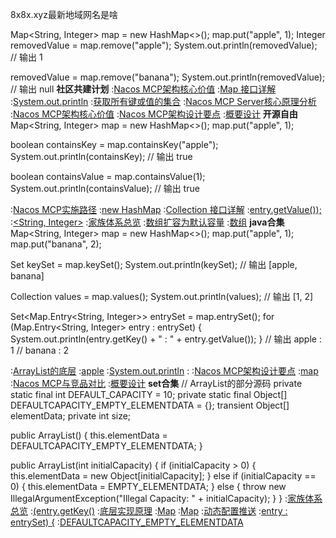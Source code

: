 8x8x.xyz最新地域网名是啥


Map<String, Integer> map = new HashMap<>();
map.put("apple", 1);
Integer removedValue = map.remove("apple");
System.out.println(removedValue);  // 输出 1

removedValue = map.remove("banana");
System.out.println(removedValue);  // 输出 null
<strong>社区共建计划</strong>
:[Nacos MCP架构核心价值](https://pastebin.com/TEcHtsK7)
:[Map 接口详解](https://rentry.org/m8ocksgv)
:[System.out.println](https://rentry.org/emmnogvm)
:[获取所有键或值的集合](https://rentry.org/xm455ukx)
:[Nacos MCP Server核心原理分析](https://rentry.org/tu3me26c)
:[Nacos MCP架构核心价值](https://rentry.org/57k39h4e)
:[Nacos MCP架构设计要点](https://rentry.org/nre8paxf)
:[概要设计](https://rentry.org/39hgcwow)
<strong>开源自由</strong>
Map<String, Integer> map = new HashMap<>();
map.put("apple", 1);

boolean containsKey = map.containsKey("apple");
System.out.println(containsKey);  // 输出 true

boolean containsValue = map.containsValue(1);
System.out.println(containsValue);  // 输出 true

:[Nacos MCP实施路径](https://rentry.org/v4roero8)
:[new HashMap](https://pastebin.com/LqESCGYK)
:[Collection 接口详解](https://pastebin.com/Kz9TirRp)
:[entry.getValue());](https://rentry.org/tudtzg7o)
:[<String, Integer>](https://rentry.org/8twcfzsm)
:[家族体系总览](https://pastebin.com/d0yjuLGz)
:[数组扩容为默认容量](https://rentry.org/t6dwtbe9)
:[数组](https://github.com/lgsdlghd/lgsdlghd.github.io)
<strong>java合集</strong>
Map<String, Integer> map = new HashMap<>();
map.put("apple", 1);
map.put("banana", 2);

Set<String> keySet = map.keySet();
System.out.println(keySet);  // 输出 [apple, banana]

Collection<Integer> values = map.values();
System.out.println(values);  // 输出 [1, 2]

Set<Map.Entry<String, Integer>> entrySet = map.entrySet();
for (Map.Entry<String, Integer> entry : entrySet) {
    System.out.println(entry.getKey() + " : " + entry.getValue());
}
// 输出 apple : 1
//      banana : 2

:[ArrayList的底层](https://pastebin.com/aJi6AHc3)
:[apple](https://rentry.org/58zyk6re)
:[System.out.println](https://rentry.org/or7k2zqn)
:[<Integer>](https://rentry.org/azz2hzug)
:[Nacos MCP架构设计要点](https://pastebin.com/VaDtmg4X)
:[map](https://rentry.org/5qm3iaa6)
:[Nacos MCP与竞品对比](https://rentry.org/h9uc5vuc)
:[概要设计](https://rentry.org/72dkiv2b)
<strong>set合集</strong>
// ArrayList的部分源码
private static final int DEFAULT_CAPACITY = 10;
private static final Object[] DEFAULTCAPACITY_EMPTY_ELEMENTDATA = {};
transient Object[] elementData;
private int size;

public ArrayList() {
    this.elementData = DEFAULTCAPACITY_EMPTY_ELEMENTDATA;
}

public ArrayList(int initialCapacity) {
    if (initialCapacity > 0) {
        this.elementData = new Object[initialCapacity];
    } else if (initialCapacity == 0) {
        this.elementData = EMPTY_ELEMENTDATA;
    } else {
        throw new IllegalArgumentException("Illegal Capacity: " + initialCapacity);
    }
}
:[家族体系总览](https://github.com/hgdll/jkdu)
:[(entry.getKey()](https://pastebin.com/KtN6chWz)
:[底层实现原理](https://pastebin.com/6E6BnWka)
:[Map](https://rentry.org/phqym636)
:[Map](https://pastebin.com/6KxaWrw4)
:[动态配置推送](https://pastebin.com/sANJw1Bn)
:[entry : entrySet) {](https://pastebin.com/VQ8PBPbm)
:[DEFAULTCAPACITY_EMPTY_ELEMENTDATA](https://pastebin.com/BAJWjdAE)
